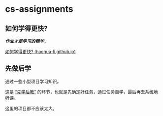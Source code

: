 # cs-assignments

## 如何学得更快? 

***作业才是学习的精华***。

[如何学得更快? (haohua-li.github.io)](https://haohua-li.github.io/2022/01/12/learn-fast.html)

## 先做后学

通过一些小型项目学习知识。

这是 [“先学后教”](https://theory.gmw.cn/2021-10/08/content_35215197.htm) 的环节，也就是先确定好任务，通过任务自学，最后再去系统地听课。 

这里的项目都不应该太大。
